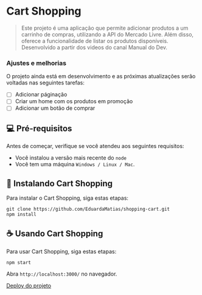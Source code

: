 # Cart Shopping

> Este projeto é uma aplicação que permite adicionar produtos a um carrinho de compras, utilizando a API do Mercado Livre. Além disso, oferece a funcionalidade de listar os produtos disponíveis. Desenvolvido a partir dos videos do canal Manual do Dev.

### Ajustes e melhorias

O projeto ainda está em desenvolvimento e as próximas atualizações serão voltadas nas seguintes tarefas:

- [ ] Adicionar páginação
- [ ] Criar um home com os produtos em promoção
- [ ] Adicionar um botão de comprar

## 💻 Pré-requisitos

Antes de começar, verifique se você atendeu aos seguintes requisitos:
<!---Estes são apenas requisitos de exemplo. Adicionar, duplicar ou remover conforme necessário--->
* Você instalou a versão mais recente do `node`
* Você tem uma máquina `Windows / Linux / Mac`.

## 🚀 Instalando Cart Shopping

Para instalar o Cart Shopping, siga estas etapas:

```
git clone https://github.com/EduardaMatias/shopping-cart.git
npm install
```

## ☕ Usando Cart Shopping

Para usar Cart Shopping, siga estas etapas:

```
npm start
```

Abra `http://localhost:3000/` no navegador.

[Deploy do projeto](https://shopping-cart-chi-one.vercel.app/)<br>
